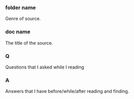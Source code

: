 ### folder name
Genre of source.

### doc name
The title of the source.

### Q
Questions that I asked while I reading

### A
Answers that I have before/while/after reading and finding.
